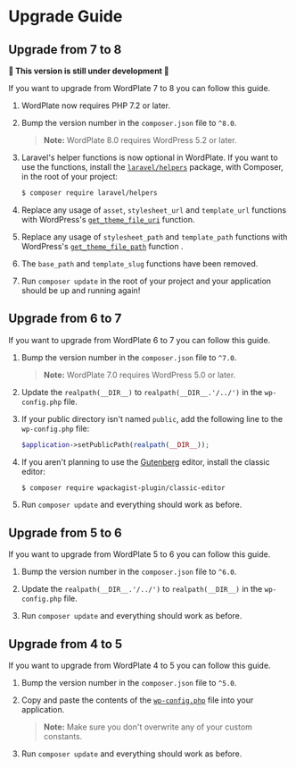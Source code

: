 # Upgrade Guide

## Upgrade from 7 to 8

**🚧 This version is still under development 🚧**

If you want to upgrade from WordPlate 7 to 8 you can follow this guide.

1. WordPlate now requires PHP 7.2 or later.

1. Bump the version number in the `composer.json` file to `^8.0`.

    > **Note:** WordPlate 8.0 requires WordPress 5.2 or later.

1. Laravel's helper functions is now optional in WordPlate. If you want to use the functions, install the [`laravel/helpers`](https://github.com/laravel/helpers#readme) package, with Composer, in the root of your project:

    ```sh
    $ composer require laravel/helpers
    ```
    
1. Replace any usage of `asset`, `stylesheet_url` and `template_url` functions with WordPress's [`get_theme_file_uri`](https://developer.wordpress.org/reference/functions/get_theme_file_uri/) function.

1. Replace any usage of `stylesheet_path` and `template_path` functions with WordPress's [`get_theme_file_path`](https://developer.wordpress.org/reference/functions/get_theme_file_path/) function .

1. The `base_path` and `template_slug` functions have been removed.

1. Run `composer update` in the root of your project and your application should be up and running again!

## Upgrade from 6 to 7

If you want to upgrade from WordPlate 6 to 7 you can follow this guide.

1. Bump the version number in the `composer.json` file to `^7.0`.

    > **Note:** WordPlate 7.0 requires WordPress 5.0 or later.

1. Update the `realpath(__DIR__)` to `realpath(__DIR__.'/../')` in the `wp-config.php` file.

1. If your public directory isn't named `public`, add the following line to the `wp-config.php` file:

    ```php
    $application->setPublicPath(realpath(__DIR__));
    ```

1. If you aren't planning to use the [Gutenberg](https://wordpress.org/gutenberg/) editor, install the classic editor:

    ```sh
    $ composer require wpackagist-plugin/classic-editor
    ```

1. Run `composer update` and everything should work as before.

## Upgrade from 5 to 6

If you want to upgrade from WordPlate 5 to 6 you can follow this guide.

1. Bump the version number in the `composer.json` file to `^6.0`.

1. Update the `realpath(__DIR__.'/../')` to `realpath(__DIR__)` in the `wp-config.php` file.

1. Run `composer update` and everything should work as before.

## Upgrade from 4 to 5

If you want to upgrade from WordPlate 4 to 5 you can follow this guide.

1. Bump the version number in the `composer.json` file to `^5.0`.

1. Copy and paste the contents of the [`wp-config.php`](public/wp-config.php) file into your application.

    > **Note:** Make sure you don't overwrite any of your custom constants.

1. Run `composer update` and everything should work as before.
